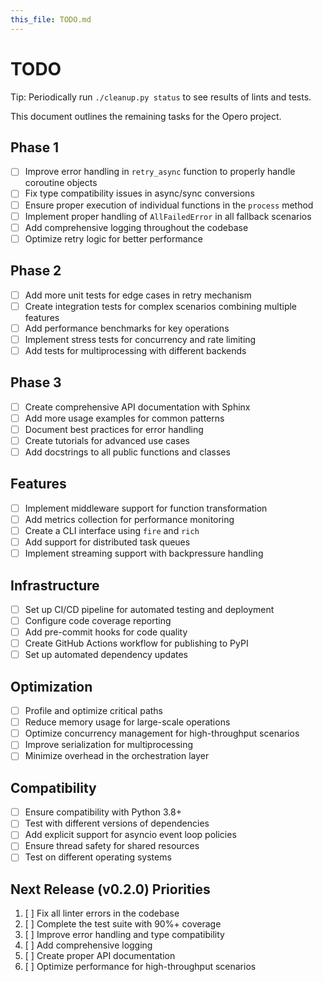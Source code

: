 ```yaml
---
this_file: TODO.md
---
```


# TODO

Tip: Periodically run `./cleanup.py status` to see results of lints and tests.

This document outlines the remaining tasks for the Opero project.

## Phase 1

- [ ] Improve error handling in `retry_async` function to properly handle coroutine objects
- [ ] Fix type compatibility issues in async/sync conversions
- [ ] Ensure proper execution of individual functions in the `process` method
- [ ] Implement proper handling of `AllFailedError` in all fallback scenarios
- [ ] Add comprehensive logging throughout the codebase
- [ ] Optimize retry logic for better performance

## Phase 2

- [ ] Add more unit tests for edge cases in retry mechanism
- [ ] Create integration tests for complex scenarios combining multiple features
- [ ] Add performance benchmarks for key operations
- [ ] Implement stress tests for concurrency and rate limiting
- [ ] Add tests for multiprocessing with different backends

## Phase 3

- [ ] Create comprehensive API documentation with Sphinx
- [ ] Add more usage examples for common patterns
- [ ] Document best practices for error handling
- [ ] Create tutorials for advanced use cases
- [ ] Add docstrings to all public functions and classes

## Features

- [ ] Implement middleware support for function transformation
- [ ] Add metrics collection for performance monitoring
- [ ] Create a CLI interface using `fire` and `rich`
- [ ] Add support for distributed task queues
- [ ] Implement streaming support with backpressure handling

## Infrastructure

- [ ] Set up CI/CD pipeline for automated testing and deployment
- [ ] Configure code coverage reporting
- [ ] Add pre-commit hooks for code quality
- [ ] Create GitHub Actions workflow for publishing to PyPI
- [ ] Set up automated dependency updates

## Optimization

- [ ] Profile and optimize critical paths
- [ ] Reduce memory usage for large-scale operations
- [ ] Optimize concurrency management for high-throughput scenarios
- [ ] Improve serialization for multiprocessing
- [ ] Minimize overhead in the orchestration layer

## Compatibility

- [ ] Ensure compatibility with Python 3.8+
- [ ] Test with different versions of dependencies
- [ ] Add explicit support for asyncio event loop policies
- [ ] Ensure thread safety for shared resources
- [ ] Test on different operating systems

## Next Release (v0.2.0) Priorities

1. [ ] Fix all linter errors in the codebase
2. [ ] Complete the test suite with 90%+ coverage
3. [ ] Improve error handling and type compatibility
4. [ ] Add comprehensive logging
5. [ ] Create proper API documentation
6. [ ] Optimize performance for high-throughput scenarios 